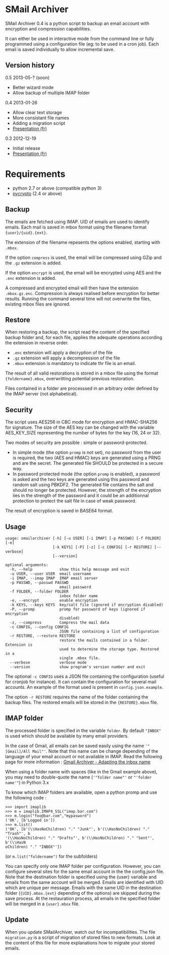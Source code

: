 SMail Archiver
==============

SMail Archiver 0.4 is a python script to backup an email account with encryption
and compression capabilities.

It can either be used in interactive mode from the command line or fully
programmed using a configuration file (eg: to be used in a cron job). Each email
is saved individually to allow incremental save.

## Version history
0.5 2013-05-? (soon)
  * Better wizard mode
  * Allow backup of multiple IMAP folder

0.4 2013-01-26
  * Allow clear text storage
  * More consistant file names
  * Adding a migration script
  * [Presentation (fr)](http://mart-e.be/post/2013/01/26/smailarchiver-v0-4/)

0.3 2012-12-19
 * Initial release
 * [Presentation (fr)](http://mart-e.be/post/2012/12/19/smailarchiver-script-de-backup-securise-demail/)

# Requirements
* python 2.7 or above (compatible python 3)
* [pycrypto](https://pypi.python.org/pypi/pycrypto) (2.4 or above)

## Backup
The emails are fetched using IMAP. UID of emails are used to identify emails.
Each mail is saved in mbox format using the filename format `{user}/{uid}.{ext}`.

The extension of the filename repesents the options enabled, starting with
`.mbox`.

If the option `compress` is used, the email will be compressed using GZip
and the `.gz` extension is added.

If the option `encrypt` is used, the email will be encrypted using AES
and the `.enc` extension is added.

A compressed and encrypted email will then have the extension `.mbox.gz.enc`.
Compression is always realised before encryption for better results.
Running the command several time will not overwrite the files, existing mbox
files are ignored.

## Restore
When restoring a backup, the script read the content of the specified backup
folder and, for each file, applies the adequate operations according the
extension in reverse order.
  * `.enc` extension will apply a decryption of the file
  * `.gz` extension will apply a decompression of the file
  * `.mbox` extension is mandatory to indicate thr file is an email.

The result of all valid restorations is stored in a mbox file using the
format `{foldername}.mbox`, overwritting potential previous restoration.

Files contained in a folder are processsed in an arbitrary order defined by the
IMAP server (not alphabetical).
    
## Security
The script uses AES256 in CBC mode for encryption and HMAC-SHA256 for 
signature. The size of the AES key can be changed with the variable 
AES_KEY_SIZE representing the number of bytes for the key (16, 24 or 32).

Two modes of security are possible : simple or password-protected.
  * In simple mode (the option `promp` is not set), no password from the user
is required, the two (AES and HMAC) keys are generated using a PRNG and are
the secret. The generated file SHOULD be protected in a secure way.
  * In password protected mode (the option `promp` is enabled), a password is
asked and the two keys are generated using this password and random salt
using PBKDF2. The generated file contains the salt and should no longer be
protected. However, the strength of the encryption lies in the strength of 
the password and it could be an additionnal protection to protect the salt
file in case of weak password.

The result of encryption is saved in BASE64 format.

## Usage
```
usage: smailarchiver [-h] [-u USER] [-i IMAP] [-p PASSWD] [-f FOLDER] [-e]
                     [-k KEYS] [-P] [-z] [-c CONFIG] [-r RESTORE] [--verbose]
                     [--version]

optional arguments:
  -h, --help            show this help message and exit
  -u USER, --user USER  email username
  -i IMAP, --imap IMAP  IMAP email server
  -p PASSWD, --passwd PASSWD
                        email password
  -f FOLDER, --folder FOLDER
                        inbox folder name
  -e, --encrypt         enable encryption
  -k KEYS, --keys KEYS  key/salt file (ignored if encryption disabled)
  -P, --promp           promp for password of keys (ignored if encryption
                        disabled)
  -z, --compress        Compress the mail data
  -c CONFIG, --config CONFIG
                        JSON file containing a list of configuration
  -r RESTORE, --restore RESTORE
                        restore the mails contained in a folder. Extension is
                        used to determine the storage type. Restored in a
                        single .mbox file.
  --verbose             verbose mode
  --version             show program's version number and exit
```

The optional `-c CONFIG` uses a JSON file containing the configuration (useful
for cronjob for instance). It can contain the configuration for several 
mail accounts. An example of the format used is present in 
`config.json.example`.

The option `-r RESTORE` requires the name of the folder containing the backup
files. The restored emails will be stored in the `{RESTORE}.mbox` file.

## IMAP folder

The processed folder is specified in the variable `folder`. By default
`"INBOX"` is used which should be available by many email providers.

In the case of Gmail, all emails can be saved easily using the name 
`'"[Gmail]/All Mail"'`. Note that this name can be change depending of the
language of your email account or not available in IMAP. Read the following
page for more information : [Gmail Archiver - Adapting the inbox name](http://www.sebsauvage.net/wiki/doku.php?id=gmail_archiver)

When using a folder name with spaces (like in the Gmail example above), you
may need to double-quote the name (`'"folder name"'` or `"'folder name'"`) in
Python 3.x

To know which IMAP folders are available, open a python promp and use the 
following code :

    >>> import imaplib
    >>> m = imaplib.IMAP4_SSL("imap.bar.com")
    >>> m.login("foo@bar.com","mypasword")
    ('OK', [b'Logged in'])
    >>> m.list()
    ('OK', [b'(\\HasNoChildren) "." "Junk"', b'(\\HasNoChildren) "." "Trash"', b
    '(\\HasNoChildren) "." "Drafts"', b'(\\HasNoChildren) "." "Sent"', b'(\\HasN
    oChildren) "." "INBOX"'])

(or `m.list("foldername")` for the subfolders)

You can specify only one IMAP folder per configuration. However, you can
configure several sites for the same email account in the the config.json
file. Note that the destination folder is specified using the {user} 
variable and emails from the same account will be merged. Emails are
identified with UID which are unique per message. Emails with the same UID
in the destination folder (`{UID}.mbox.{ext}` depending of the options) are
skipped during the save process. At the restauration process, all emails in
the specified folder will be merged in a `{user}.mbox` file.

## Update
When you update SMailArchiver, watch out for incompatibilities.
The file `migration.py` is a script of migration of stored files to new
formats. Look at the content of this file for more explanations how to
migrate your stored emails.
